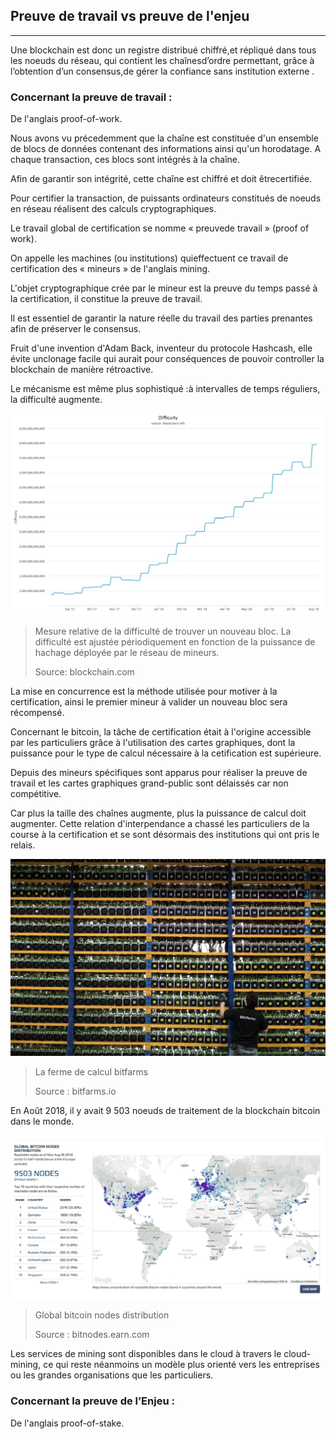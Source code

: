 ## Preuve de travail vs preuve de l'enjeu
---

Une blockchain est donc un registre distribué chiffré,et répliqué dans tous les noeuds du réseau, qui contient les chaînesd’ordre permettant, grâce à l’obtention d’un consensus,de gérer la confiance sans institution externe .

### Concernant la preuve de travail :

De l'anglais proof-of-work.

Nous avons vu précedemment que la chaîne est constituée d'un ensemble de blocs de données contenant des informations ainsi qu'un horodatage. A chaque transaction, ces blocs sont intégrés à la chaîne.
 
Afin de garantir son intégrité, cette chaîne est chiffré et doit êtrecertifiée. 

Pour certifier la transaction, de puissants ordinateurs constitués de noeuds en réseau réalisent des calculs cryptographiques.

Le travail global de certification se nomme « preuvede travail » (proof of work). 

On appelle les machines (ou institutions) quieffectuent ce travail de certification des « mineurs » de l'anglais mining.

L'objet cryptographique crée par le mineur est la preuve du temps passé à la certification, il constitue la preuve de travail. 

Il est essentiel de garantir la nature réelle du travail des parties prenantes afin de préserver le consensus.

Fruit d'une invention d'Adam Back, inventeur du protocole Hashcash, elle évite unclonage facile qui aurait pour conséquences de pouvoir controller la blockchain de manière rétroactive.

Le mécanisme est même plus sophistiqué :à intervalles de temps réguliers, la difficulté augmente.

![La difficulté de hash blochain](../../images/difficulty.jpeg)

> Mesure relative de la difficulté de trouver un nouveau bloc. La difficulté est ajustée périodiquement en fonction de la puissance de hachage déployée par le réseau de mineurs.
>
> Source: blockchain.com 



La mise en concurrence est la méthode utilisée pour motiver à la certification, ainsi le premier mineur à valider un nouveau bloc sera récompensé.

Concernant le bitcoin, la tâche de certification était à l'origine accessible par les particuliers grâce à l'utilisation des cartes graphiques, dont la puissance pour le type de calcul nécessaire à la cetification est supérieure.

Depuis des mineurs spécifiques sont apparus pour réaliser la preuve de travail et les cartes graphiques grand-public sont délaissés car non compétitive.

Car plus la taille des chaînes augmente, plus la puissance de calcul doit augmenter. Cette relation d'interpendance a chassé les particuliers de la course à la certification et se sont désormais des institutions qui ont pris le relais.

![La ferme de calcul bitfarms](../../images/bitcoin_farm.jpeg)

> La ferme de calcul bitfarms
>
> Source : bitfarms.io



En Août 2018, il y avait 9 503 noeuds de traitement de la blockchain bitcoin dans le monde.



![global bitcoin nodes distribution](../../images/GLOBAL_BITCOIN_NODES_DISTRIBUTION.png)

> Global bitcoin nodes distribution
>
> Source : bitnodes.earn.com


Les services de mining sont disponibles dans le cloud à travers le cloud-mining, ce qui reste néanmoins un modèle plus orienté vers les entreprises ou les grandes organisations que les particuliers.

### Concernant la preuve de l’Enjeu :

De l'anglais proof-of-stake.

[//]: # (TODO: AJOUT PROOF OF STAKE)

